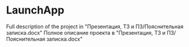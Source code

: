# LaunchApp
Full description of the project in "Презентация, ТЗ и ПЗ/Пояснительная записка.docx"
Полное описание проекта в "Презентация, ТЗ и ПЗ/Пояснительная записка.docx"
